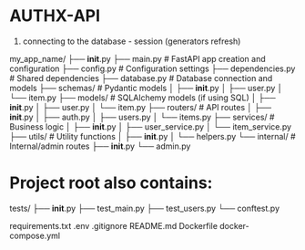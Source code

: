 # AUTHX-API





1. connecting to the database - session (generators refresh)



my_app_name/
├── __init__.py
├── main.py                 # FastAPI app creation and configuration
├── config.py              # Configuration settings
├── dependencies.py        # Shared dependencies
├── database.py           # Database connection and models
├── schemas/              # Pydantic models
│   ├── __init__.py
│   ├── user.py
│   └── item.py
├── models/               # SQLAlchemy models (if using SQL)
│   ├── __init__.py
│   ├── user.py
│   └── item.py
├── routers/              # API routes
│   ├── __init__.py
│   ├── auth.py
│   ├── users.py
│   └── items.py
├── services/             # Business logic
│   ├── __init__.py
│   ├── user_service.py
│   └── item_service.py
├── utils/                # Utility functions
│   ├── __init__.py
│   └── helpers.py
└── internal/             # Internal/admin routes
    ├── __init__.py
    └── admin.py

# Project root also contains:
tests/
├── __init__.py
├── test_main.py
├── test_users.py
└── conftest.py

requirements.txt
.env
.gitignore
README.md
Dockerfile
docker-compose.yml
